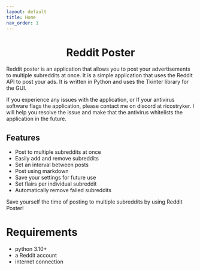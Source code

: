 ```yaml
---
layout: default
title: Home
nav_order: 1
---
```


<h1 style="text-align:center">Reddit Poster</h1>

Reddit poster is an application that allows you to post your advertisements to multiple subreddits at once. It is a
simple application that uses the Reddit API to post your ads. It is written in Python and uses the Tkinter library for
the GUI.

If you experience any issues with the application, or If your antivirus software flags the application, 
please contact me on discord at ricostryker. I will help you resolve the issue and make that the antivirus whitelists
the application in the future. 

## Features
* Post to multiple subreddits at once
* Easily add and remove subreddits
* Set an interval between posts
* Post using markdown
* Save your settings for future use
* Set flairs per individual subreddit
* Automatically remove failed subreddits

Save yourself the time of posting to multiple subreddits by using Reddit Poster!

# Requirements

* python 3.10+
* a Reddit account
* internet connection
